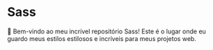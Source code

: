 # Sass
   👋 Bem-vindo ao meu incrível repositório Sass! Este é o lugar onde eu guardo meus estilos estilosos e incríveis para meus projetos web.
